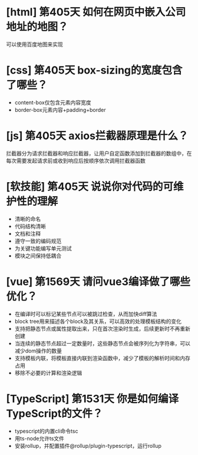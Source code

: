# [html] 第405天 如何在网页中嵌入公司地址的地图？

可以使用百度地图来实现

# [css] 第405天 box-sizing的宽度包含了哪些？

- content-box仅包含元素内容宽度
- border-box元素内容+padding+border

# [js] 第405天 axios拦截器原理是什么？

拦截器分为请求拦截器和响应拦截器，让用户自定函数添加到拦截器的数组中，在每次需要发起请求前或收到响应后按顺序依次调用拦截器函数

# [软技能] 第405天 说说你对代码的可维护性的理解

- 清晰的命名
- 代码结构清晰
- 文档和注释
- 遵守一致的编码规范
- 为关键功能编写单元测试
- 模块之间保持低耦合

# [vue] 第1569天 请问vue3编译做了哪些优化？

- 在编译时可以标记某些节点可以被跳过检查，从而加快diff算法
- block tree用来描述各个block及其关系，可以高效的处理模板结构的变化
- 支持把静态节点或属性提取出来，只在首次渲染时生成，后续更新时不再重新创建
- 当连续的静态节点超过一定数量时，这些静态节点会被序列化为字符串，可以减少dom操作的数量
- 支持模板内联，将模板直接内联到渲染函数中，减少了模板的解析时间和内存占用
- 移除不必要的计算和渲染逻辑

# [TypeScript] 第1531天 你是如何编译TypeScript的文件？

- typescript的内置cli命令tsc
- 用ts-node允许ts文件
- 安装rollup，并配置插件@rollup/plugin-typescript，运行rollup

